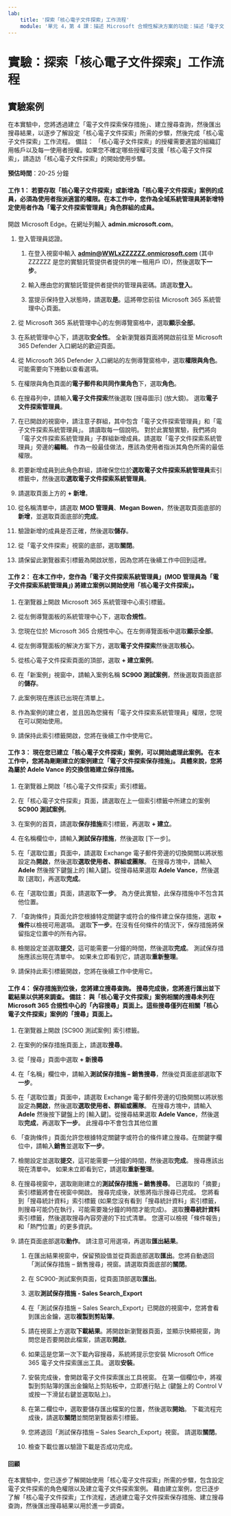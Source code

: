 ```yaml
---
lab:
    title: '探索「核心電子文件探索」工作流程'
    module: '單元 4，第 4 課：描述 Microsoft 合規性解決方案的功能：描述「電子文件探索」和 Microsoft 365 的稽核功能'
---
```



# 實驗：探索「核心電子文件探索」工作流程

## 實驗案例
在本實驗中，您將透過建立「電子文件探索保存措施」、建立搜尋查詢，然後匯出搜尋結果，以逐步了解設定「核心電子文件探索」所需的步驟，然後完成「核心電子文件探索」工作流程。  備註：  「核心電子文件探索」的授權需要適當的組織訂用帳戶以及每一使用者授權。如果您不確定哪些授權可支援「核心電子文件探索」，請造訪「核心電子文件探索」的開始使用步驟。


**預估時間**：20-25 分鐘

#### 工作 1：  若要存取「核心電子文件探索」或新增為「核心電子文件探索」案例的成員，必須為使用者指派適當的權限。在本工作中，您作為全域系統管理員將新增特定使用者作為「電子文件探索管理員」角色群組的成員。

 開啟 Microsoft Edge。在網址列輸入 **admin.microsoft.com**。

1. 登入管理員認證。
    1. 在登入視窗中輸入 **admin@WWLxZZZZZZ.onmicrosoft.com** (其中 ZZZZZZ 是您的實驗託管提供者提供的唯一租用戶 ID)，然後選取**下一步**。
    
    1. 輸入應由您的實驗託管提供者提供的管理員密碼。請選取**登入**。
    1. 當提示保持登入狀態時，請選取**是**。這將帶您前往 Microsoft 365 系統管理中心頁面。

1. 從 Microsoft 365 系統管理中心的左側導覽窗格中，選取**顯示全部**。

1. 在系統管理中心下，請選取**安全性**。  全新瀏覽器頁面將開啟前往至 Microsoft 365 Defender 入口網站的歡迎頁面。  

1. 從 Microsoft 365 Defender 入口網站的左側導覽窗格中，選取**權限與角色**。  可能需要向下捲動以查看選項。

1. 在權限與角色頁面的**電子郵件和共同作業角色**下，選取**角色**。

1. 在搜尋列中，請輸入**電子文件探索**然後選取 [搜尋圖示] (放大鏡)。  選取**電子文件探索管理員**。

1. 在已開啟的視窗中，請注意子群組，其中包含「電子文件探索管理員」和「電子文件探索系統管理員」。  請讀取每一個說明。  對於此實驗實驗，我們將向「電子文件探索系統管理員」子群組新增成員。請選取「電子文件探索系統管理員」旁邊的**編輯**。  作為一般最佳做法，應該為使用者指派其角色所需的最低權限。

1. 若要新增成員到此角色群組，請確保您位於**選取電子文件探索系統管理員**索引標籤中，然後選取**選取電子文件探索系統管理員**。

1. 請選取頁面上方的 **+ 新增**。

1. 從名稱清單中，請選取 **MOD 管理員**、**Megan Bowen**，然後選取頁面底部的**新增**，並選取頁面底部的**完成**。

1. 驗證新增的成員是否正確，然後選取**儲存**。

1. 從「電子文件探索」視窗的底部，選取**關閉**。

1. 請保留此瀏覽器索引標籤為開啟狀態，因為您將在後續工作中回到這裡。

#### 工作 2：  在本工作中，您作為「電子文件探索系統管理員」(MOD 管理員為「電子文件探索系統管理員」) 將建立案例以開始使用「核心電子文件探索」。

1. 在瀏覽器上開啟 Microsoft 365 系統管理中心索引標籤。

1. 從左側導覽面板的系統管理中心下，選取**合規性**。

1. 您現在位於 Microsoft 365 合規性中心。在左側導覽面板中選取**顯示全部**。

1. 從左側導覽面板的解決方案下方，選取**電子文件探索**然後選取**核心**。

1. 從核心電子文件探索頁面的頂部，選取 **+ 建立案例**。

1. 在「新案例」視窗中，請輸入案例名稱 **SC900 測試案例**，然後選取頁面底部的**儲存**。

1. 此案例現在應該已出現在清單上。 

1. 作為案例的建立者，並且因為您擁有「電子文件探索系統管理員」權限，您現在可以開始使用。  

1. 請保持此索引標籤開啟，您將在後續工作中使用它。

#### 工作 3：  現在您已建立「核心電子文件探索」案例，可以開始處理此案例。  在本工作中，您將為剛剛建立的案例建立「電子文件探索保存措施」。  具體來說，您將為屬於 Adele Vance 的交換信箱建立保存措施。

1. 在瀏覽器上開啟「核心電子文件探索」索引標籤。

1. 在「核心電子文件探索」頁面，請選取在上一個索引標籤中所建立的案例 **SC900 測試案例**。 

1. 在案例的首頁，請選取**保存措施**索引標籤，再選取 **+ 建立**。

1. 在名稱欄位中，請輸入**測試保存措施**，然後選取 [下一步]。

1. 在「選取位置」頁面中，請選取 Exchange 電子郵件旁邊的切換開關以將狀態設定為**開啟**，然後選取**選取使用者、群組或團隊**。  在搜尋方塊中，請輸入 **Adele** 然後按下鍵盤上的 [輸入鍵]。從搜尋結果選取 **Adele Vance**，然後選取 [選取]，再選取**完成**。

1. 在「選取位置」頁面，請選取**下一步**。  為方便此實驗，此保存措施中不包含其他位置。

1. 「查詢條件」頁面允許您根據特定關鍵字或符合的條件建立保存措施，選取 **+ 條件**以檢視可用選項。  選取**下一步**。在沒有任何條件的情況下，保存措施將保留指定位置中的所有內容。

1. 檢閱設定並選取**提交**，這可能需要一分鐘的時間，然後選取**完成**。  測試保存措施應該出現在清單中。  如果未立即看到它，請選取**重新整理**。

1. 請保持此索引標籤開啟，您將在後續工作中使用它。

#### 工作 4：  保存措施到位後，您將建立搜尋查詢。  搜尋完成後，您將進行匯出並下載結果以供將來調查。   備註：  與「核心電子文件探索」案例相關的搜尋未列在 Microsoft 365 合規性中心的「內容搜尋」頁面上。這些搜尋僅列在相關「核心電子文件探索」案例的「搜尋」頁面上。

1. 在瀏覽器上開啟 [SC900 測試案例] 索引標籤。

1. 在案例的保存措施頁面上，請選取**搜尋**。

1. 從「搜尋」頁面中選取 **+ 新搜尋**

1. 在「名稱」欄位中，請輸入**測試保存措施 – 銷售搜尋**，然後從頁面底部選取**下一步**。

1. 在「選取位置」頁面中，請選取 Exchange 電子郵件旁邊的切換開關以將狀態設定為**開啟**，然後選取**選取使用者、群組或團隊**。  在搜尋方塊中，請輸入 **Adele** 然後按下鍵盤上的 [輸入鍵]。從搜尋結果選取 **Adele Vance**，然後選取**完成**，再選取**下一步**。  此搜尋中不會包含其他位置

1. 「查詢條件」頁面允許您根據特定關鍵字或符合的條件建立搜尋。在關鍵字欄位中，請輸入**銷售**並選取**下一步**。

1. 檢閱設定並選取**提交**，這可能需要一分鐘的時間，然後選取**完成**。  搜尋應該出現在清單中。  如果未立即看到它，請選取**重新整理**。

1. 在搜尋視窗中，選取剛剛建立的**測試保存措施 – 銷售搜尋**。  已選取的「摘要」索引標籤將會在視窗中開啟。  搜尋完成後，狀態將指示搜尋已完成。  您將看到「搜尋統計資料」索引標籤 (如果您沒有看到「搜尋統計資料」索引標籤，則搜尋可能仍在執行，可能需要幾分鐘的時間才能完成)。  選取**搜尋統計資料**索引標籤，然後選取搜尋內容旁邊的下拉式清單。  您還可以檢視「條件報告」和「熱門位置」的更多資訊。  

1. 請在頁面底部選取**動作**。  請注意可用選項，再選取**匯出結果**。
    
    1. 在匯出結果視窗中，保留預設值並從頁面底部選取**匯出**。您將自動退回「測試保存措施 – 銷售搜尋」視窗。請選取頁面底部的**關閉**。
    
    1. 在 SC900-測試案例頁面，從頁面頂部選取**匯出**。
    1. 選取**測試保存措施 - Sales Search_Export**
    1. 在「測試保存措施 – Sales Search_Export」已開啟的視窗中，您將會看到匯出金鑰，選取**複製到剪貼簿**。
    1. 請在視窗上方選取**下載結果**。將開啟新瀏覽器頁面，並顯示快顯視窗，詢問您是否要開啟此檔案，請選取**開啟**。
    1. 如果這是您第一次下載內容搜尋，系統將提示您安裝 Microsoft Office 365 電子文件探索匯出工具。  選取**安裝**。
    1. 安裝完成後，會開啟電子文件探索匯出工具視窗。  在第一個欄位中，將複製到剪貼簿的匯出金鑰貼上剪貼板中，立即進行貼上 (鍵盤上的 Control V 或按一下滑鼠右鍵並選取貼上)。
    1. 在第二欄位中，選取要儲存匯出檔案的位置，然後選取**開始**。  下載流程完成後，請選取**關閉**並關閉瀏覽器索引標籤。
    1. 您將退回「測試保存措施 – Sales Search_Export」視窗。  請選取**關閉**。
    1. 檢查下載位置以驗證下載是否成功完成。 


#### 回顧

在本實驗中，您已逐步了解開始使用「核心電子文件探索」所需的步驟，包含設定電子文件探索的角色權限以及建立電子文件探索案例。  藉由建立案例，您已逐步了解「核心電子文件探索」工作流程，透過建立電子文件探索保存措施、建立搜尋查詢，然後匯出搜尋結果以用於進一步調查。

